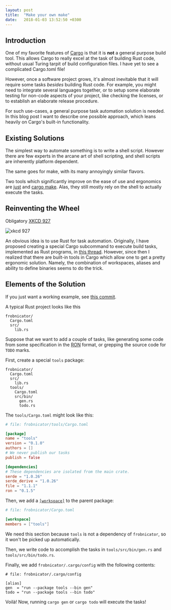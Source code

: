 ```yaml
---
layout: post
title:  "Make your own make"
date:   2018-01-03 13:52:50 +0300
---
```


## Introduction

One of my favorite features of [Cargo] is that it is **not** a general purpose
build tool. This allows Cargo to really excel at the task of building Rust code,
without usual Turing tarpit of build configuration files. I have yet to see a
complicated Cargo.toml file!

[Cargo]: https://doc.rust-lang.org/cargo/

However, once a software project grows, it's almost inevitable that it will
require some tasks *besides* building Rust code. For example, you might need to
integrate several languages together, or to setup some elaborate testing for
non-code aspects of your project, like checking the licenses, or to establish an
elaborate release procedure.

For such use-cases, a general purpose task automation solution is needed. In
this blog post I want to describe one possible approach, which leans heavily on
Cargo's built-in functionality.


## Existing Solutions

The simplest way to automate something is to write a shell script. However there
are few experts in the arcane art of shell scripting, and shell scripts are
inherently platform dependent.

The same goes for make, with its many annoyingly similar flavors.

Two tools which significantly improve on the ease of use and ergonomics are
[just] and [cargo make]. Alas, they still mostly rely on the shell to actually
execute the tasks.

[just]: https://github.com/casey/just
[cargo make]: https://github.com/sagiegurari/cargo-make


## Reinventing the Wheel

Obligatory [XKCD 927](https://xkcd.com/927/)

![xkcd 927](https://imgs.xkcd.com/comics/standards.png)

An obvious idea is to use Rust for task automation. Originally, I have proposed
creating a special Cargo subcommand to execute build tasks, implemented as Rust
programs, in [this
thread](https://users.rust-lang.org/t/idea-for-a-crate-tool-cargo-task/15300/).
However, since then I realized that there are built-in tools in Cargo which
allow one to get a pretty ergonomic solution. Namely, the combination of
workspaces, aliases and ability to define binaries seems to do the trick.


## Elements of the Solution

If you just want a working example, see [this
commit](https://github.com/matklad/libsyntax2/commit/bb381a7ff7a21cad98d80005a81f2586684f80a0).

A typical Rust project looks like this

~~~
frobnicator/
  Cargo.toml
  src/
    lib.rs
~~~

Suppose that we want to add a couple of tasks, like generating some code from
some specification in the [RON](https://github.com/ron-rs/ron) format, or
grepping the source code for `TODO` marks.

First, create a special `tools` package:

~~~
frobnicator/
  Cargo.toml
  src/
    lib.rs
  tools/
    Cargo.toml
    src/bin/
      gen.rs
      todo.rs
~~~


The `tools/Cargo.toml` might look like this:

~~~TOML
# file: frobnicator/tools/Cargo.toml

[package]
name = "tools"
version = "0.1.0"
authors = []
# We never publish our tasks
publish = false

[dependencies]
# These dependencies are isolated from the main crate. 
serde = "1.0.26"
serde_derive = "1.0.26"
file = "1.1.1"
ron = "0.1.5"
~~~

Then, we add a
[`[workspace]`](https://doc.rust-lang.org/cargo/reference/manifest.html#the-workspace-section)
to the parent package:

~~~TOML
# file: frobnicator/Cargo.toml

[workspace]
members = ["tools"]
~~~

We need this section because `tools` is not a dependency of `frobnicator`, so it
won't be picked up automatically.

Then, we write code to accomplish the tasks in `tools/src/bin/gen.rs` and
`tools/src/bin/todo.rs`.

Finally, we add `frobnicator/.cargo/config` with the following contents:

~~~
# file: frobnicator/.cargo/config

[alias]
gen  = "run --package tools --bin gen"
todo = "run --package tools --bin todo"
~~~

Voilà! Now, running `cargo gen` or `cargo todo` will execute the tasks!
